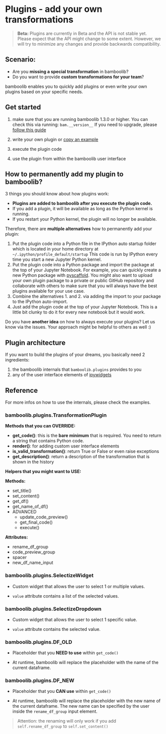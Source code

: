 # Plugins - add your own transformations

> __Beta:__ Plugins are currently in Beta and the API is not stable yet. Please expect that the API might change to some extent. However, we will try to minimize any changes and provide backwards compatibility.

## Scenario:
- Are you __missing a special transformation__ in bamboolib?
- Do you want to provide __custom transformations for your team__?

bamboolib enables you to quickly add plugins or even write your own plugins based on your specific needs.


## Get started

1) make sure that you are running bamboolib 1.3.0 or higher. You can check this via running: `bam.__version__` If you need to upgrade, please [follow this guide](https://docs.bamboolib.8080labs.com/how-tos/update-to-a-new-version-of-bamboolib)

2) write your own plugin or [copy an example](https://github.com/tkrabel/bamboolib/tree/master/plugins/examples)

3) execute the plugin code

4) use the plugin from within the bamboolib user interface


## How to permanently add my plugin to bamboolib?

3 things you should know about how plugins work:
- __Plugins are added to bamboolib after you execute the plugin code.__
- If you add a plugin, it will be available as long as the Python kernel is running.
- If you restart your Python kernel, the plugin will no longer be available.

Therefore, there are __multiple alternatives__ how to permanently add your plugin:
1. Put the plugin code into a Python file in the IPython auto startup folder which is located in your home directory at `~/.ipython/profile_default/startup` This code is run by IPython every time you start a new Jupyter Python kernel.
2. Put the plugin code into a Python package and import the package at the top of your Jupyter Notebook. For example, you can quickly create a new Python package with [pyscaffold](https://github.com/pyscaffold/pyscaffold). You might also want to upload your own plugin package to a private or public GitHub repository and collaborate with others to make sure that you will always have the best plugins available for your use case.
3. Combine the alternatives 1. and 2. via adding the import to your package to the IPython auto-import.
4. Just add the plugin code at the top of your Jupyter Notebook. This is a little bit clunky to do it for every new notebook but it would work.


Do you have __another idea__ on how to always execute your plugins? Let us know via the issues. Your approach might be helpful to others as well :)


## Plugin architecture

If you want to build the plugins of your dreams, you basically need 2 ingredients:
1. the bamboolib internals that `bamboolib.plugins` provides to you
2. any of the user interface elements of [ipywidgets](https://github.com/jupyter-widgets/ipywidgets)


## Reference

For more infos on how to use the internals, please check the examples.

### bamboolib.plugins.TransformationPlugin

__Methods that you can OVERRIDE:__
- __get_code()__: this is the __bare minimum__ that is required. You need to return a string that contains Python code.
- __render()__: for adding custom user interface elements
- __is_valid_transformation()__: return True or False or even raise exceptions
- __get_description()__: return a description of the transformation that is shown in the history


__Helpers that you might want to USE:__

__Methods:__
- set_title()
- set_content()
- get_df()
- get_name_of_df()
- ADVANCED
    - update_code_preview()
    - get_final_code()
    - execute()

__Attributes:__
- rename_df_group
- code_preview_group
- spacer
- new_df_name_input


### bamboolib.plugins.SelectizeWidget

- Custom widget that allows the user to select 1 or multiple values.


- `value` attribute contains a list of the selected values.

### bamboolib.plugins.SelectizeDropdown

- Custom widget that allows the user to select 1 specific value.

- `value` attribute contains the selected value.


### bamboolib.plugins.DF_OLD

- Placeholder that you __NEED to use__ within `get_code()`

- At runtime, bamboolib will replace the placeholder with the name of the current dataframe.

### bamboolib.plugins.DF_NEW

- Placeholder that you __CAN use__ within `get_code()`

- At runtime, bamboolib will replace the placeholder with the new name of the current dataframe.
The new name can be specified by the user inside the `rename_df_group` input element.

> Attention: the renaming will only work if you add `self.rename_df_group` to `self.set_content()`
